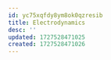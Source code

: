 ```yaml
---
id: yc75xqfdy8ym8ok0qzresib
title: Electrodynamics
desc: ''
updated: 1727528471025
created: 1727528471026
---
```

